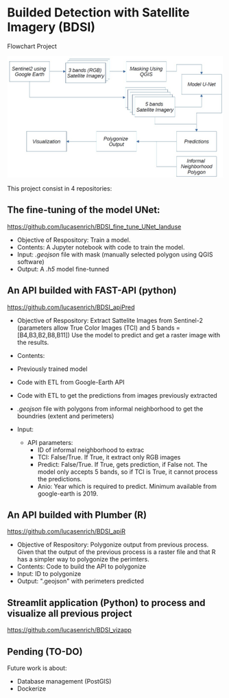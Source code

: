 # Builded Detection with Satellite Imagery (BDSI)

Flowchart Project

![image](./img/flow.jpg)

This project consist in 4 repositories:

## The fine-tuning of the model UNet:

https://github.com/lucasenrich/BDSI_fine_tune_UNet_landuse


+ Objective of Respository: Train a model.
+ Contents: A Jupyter notebook with code to train the model.
+ Input: _.geojson_ file with mask (manually selected polygon using QGIS software)
+ Output: A _.h5_ model fine-tunned

## An API builded with FAST-API (python)

https://github.com/lucasenrich/BDSI_apiPred


+ Objective of Respository: 
	Extract Sattelite Images from Sentinel-2 (parameters allow True Color Images (TCI) and 5 bands =[B4,B3,B2,B8,B11])
	Use the model to predict and get a raster image with the results.

+ Contents:
	
 + Previously trained model
 + Code with ETL from Google-Earth API
 + Code with ETL to get the predictions from images previously extracted
 + _.geojson_ file with polygons from informal neighborhood to get the boundries (extent and perimeters)

+ Input: 

	+ API parameters:
		+ ID of informal neighborhood to extrac
		+ TCI: False/True. If True, it extract only RGB images
		+ Predict: False/True. If True, gets prediction, if False not. The model only accepts 5 bands, so if TCI is True, it cannot process the predictions.
		+ Anio: Year which is required to predict. Minimum available from google-earth is 2019.


## An API builded with Plumber (R)

https://github.com/lucasenrich/BDSI_apiR
		
+ Objective of Respository: Polygonize output from previous process. Given that the output of the previous process is a raster file and that R has a simpler way to polygonize the perimters.
+ Contents: Code to build the API to polygonize
+ Input: ID to polygonize
+ Output: ".geojson" with perimeters predicted

## Streamlit application (Python) to process and visualize all previous project

https://github.com/lucasenrich/BDSI_vizapp


## Pending (TO-DO)

Future work is about:

+ Database management (PostGIS)
+ Dockerize


